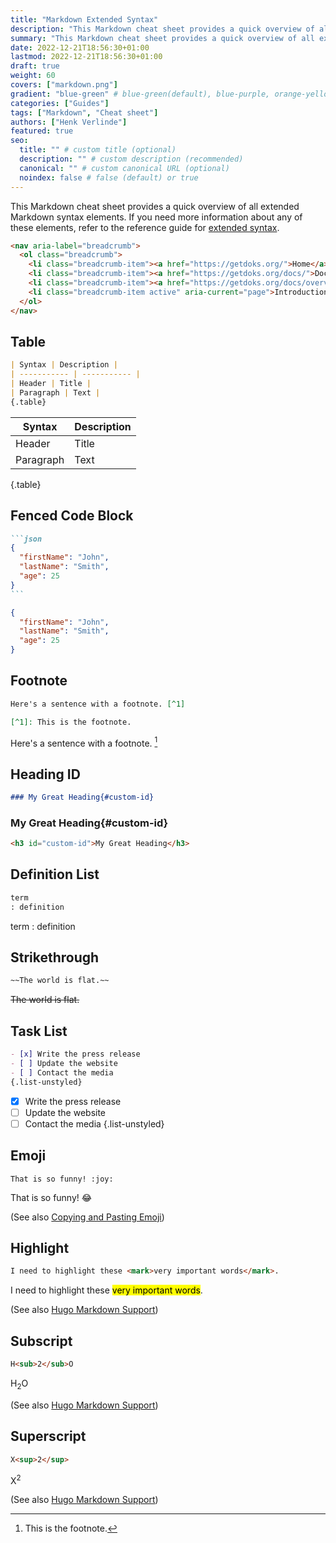 ```yaml
---
title: "Markdown Extended Syntax"
description: "This Markdown cheat sheet provides a quick overview of all extended Markdown syntax elements."
summary: "This Markdown cheat sheet provides a quick overview of all extended Markdown syntax elements."
date: 2022-12-21T18:56:30+01:00
lastmod: 2022-12-21T18:56:30+01:00
draft: true
weight: 60
covers: ["markdown.png"]
gradient: "blue-green" # blue-green(default), blue-purple, orange-yellow, pink-blue, or purple-orange (this setting is only relevant when "images: []")
categories: ["Guides"]
tags: ["Markdown", "Cheat sheet"]
authors: ["Henk Verlinde"]
featured: true
seo:
  title: "" # custom title (optional)
  description: "" # custom description (recommended)
  canonical: "" # custom canonical URL (optional)
  noindex: false # false (default) or true
---
```


This Markdown cheat sheet provides a quick overview of all extended Markdown syntax elements. If you need more information about any of these elements, refer to the reference guide for [extended syntax](https://www.markdownguide.org/extended-syntax).

```html
<nav aria-label="breadcrumb">
  <ol class="breadcrumb">
    <li class="breadcrumb-item"><a href="https://getdoks.org/">Home</a></li>
    <li class="breadcrumb-item"><a href="https://getdoks.org/docs/">Docs</a></li>
    <li class="breadcrumb-item"><a href="https://getdoks.org/docs/overview/">overview</a></li>
    <li class="breadcrumb-item active" aria-current="page">Introduction</li>
  </ol>
</nav>
```

## Table

```md
| Syntax | Description |
| ----------- | ----------- |
| Header | Title |
| Paragraph | Text |
{.table}
```

| Syntax | Description |
| ----------- | ----------- |
| Header | Title |
| Paragraph | Text |
{.table}

## Fenced Code Block

````md
```json
{
  "firstName": "John",
  "lastName": "Smith",
  "age": 25
}
```
````

```json
{
  "firstName": "John",
  "lastName": "Smith",
  "age": 25
}
```

## Footnote

```md
Here's a sentence with a footnote. [^1]

[^1]: This is the footnote.
```

Here's a sentence with a footnote. [^1]

[^1]: This is the footnote.

## Heading ID

```md
### My Great Heading{#custom-id}
```

### My Great Heading{#custom-id}

```html
<h3 id="custom-id">My Great Heading</h3>
```

## Definition List

```md
term
: definition
```

term
: definition

## Strikethrough

```md
~~The world is flat.~~
```

~~The world is flat.~~

## Task List

```md
- [x] Write the press release
- [ ] Update the website
- [ ] Contact the media
{.list-unstyled}
```

- [x] Write the press release
- [ ] Update the website
- [ ] Contact the media
{.list-unstyled}

## Emoji

<div class="highlight"><pre tabindex="0" class="chroma"><code class="language-md" data-lang="md"><span class="line"><span class="cl">That is so funny! &#58;joy:
</span></span></code></pre></div>

That is so funny! :joy:

(See also [Copying and Pasting Emoji](https://www.markdownguide.org/extended-syntax/#copying-and-pasting-emoji))

## Highlight

```md
I need to highlight these <mark>very important words</mark>.
```

I need to highlight these <mark>very important words</mark>.

(See also [Hugo Markdown Support](https://www.markdownguide.org/tools/hugo/#hugo-markdown-support))

## Subscript

```md
H<sub>2</sub>O
```

H<sub>2</sub>O

(See also [Hugo Markdown Support](https://www.markdownguide.org/tools/hugo/#hugo-markdown-support))

## Superscript

```md
X<sup>2</sup>
```

X<sup>2</sup>

(See also [Hugo Markdown Support](https://www.markdownguide.org/tools/hugo/#hugo-markdown-support))
